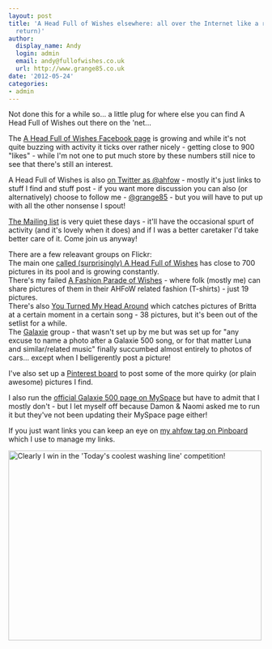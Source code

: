 ```yaml
---
layout: post
title: 'A Head Full of Wishes elsewhere: all over the Internet like a rash (slight
  return)'
author:
  display_name: Andy
  login: admin
  email: andy@fullofwishes.co.uk
  url: http://www.grange85.co.uk
date: '2012-05-24'
categories:
- admin
---
```

<p>Not done this for a while so... a little plug for where else you can find A Head Full of Wishes out there on the 'net...</p>
<p>The <a href="https://www.facebook.com/fullofwishes">A Head Full of Wishes Facebook page</a> is growing and while it's not quite buzzing with activity it ticks over rather nicely - getting close to 900 "likes" - while I'm not one to put much store by these numbers still nice to see that there's still an interest.</p>
<p>A Head Full of Wishes is also <a href="http://twitter.com/ahfow">on Twitter as @ahfow</a> - mostly it's just links to stuff I find and stuff post - if you want more discussion you can also (or alternatively) choose to follow me - <a href="http://twitter.com/grange85">@grange85</a> - but you will have to put up with all the other nonsense I spout!</p>
<p><a href="http://groups.google.com/group/fullofwishes">The Mailing list</a> is very quiet these days - it'll have the occasional spurt of activity (and it's lovely when it does) and if I was a better caretaker I'd take better care of it. Come join us anyway!</p>
<p>There are a few releavant groups on Flickr:<br />
The main one <a href="http://www.flickr.com/groups/aheadfullofwishes/">called (surprisingly) A Head Full of Wishes</a> has close to 700 pictures in its pool and is growing constantly.<br />
There's my failed <a href="http://www.flickr.com/groups/1109080@N20/">A Fashion Parade of Wishes</a> - where folk (mostly me) can share pictures of them in their AHFoW related fashion (T-shirts) - just 19 pictures.<br />
There's also <a href="http://www.flickr.com/groups/677374@N21/">You Turned My Head Around</a> which catches pictures of Britta at a certain moment in a certain song - 38 pictures, but it's been out of the setlist for a while.<br />
The <a href="http://www.flickr.com/groups/92643213@N00/">Galaxie</a> group - that wasn't set up by me but was set up for "any excuse to name a photo after a Galaxie 500 song, or for that matter Luna and similar/related music" finally succumbed almost entirely to photos of cars... except when I belligerently post a picture!</p>
<p>I've also set up a <a href="http://pinterest.com/grange85/a-head-full-of-wishes/">Pinterest board</a> to post some of the more quirky (or plain awesome) pictures I find.</p>
<p>I also run the <a href="http://www.myspace.com/galaxie500official">official Galaxie 500 page on MySpace</a> but have to admit that I mostly don't - but I let myself off because Damon & Naomi asked me to run it but they've not been updating their MySpace page either!</p>
<p>If you just want links you can keep an eye on <a href="http://pinboard.in/u:grange85/t:ahfow/">my ahfow tag on Pinboard</a> which I use to manage my links.</p>
<p><a href="http://www.flickr.com/photos/grange85/7188050384/" title="Clearly I win in the 'Today's coolest washing line' competition! by andyaldridge, on Flickr"><img class="aligncenter" src="https://farm9.staticflickr.com/8005/7188050384_e9a7a764ef.jpg" width="500" height="375" alt="Clearly I win in the 'Today's coolest washing line' competition!"></a></p>
